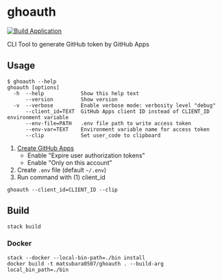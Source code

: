 # ghoauth

[![Build Application](https://github.com/matsubara0507/ghoauth/actions/workflows/build.yaml/badge.svg)](https://github.com/matsubara0507/ghoauth/actions/workflows/build.yaml)

CLI Tool to generate GitHub token by GitHub Apps

## Usage

```
$ ghoauth --help
ghoauth [options]
  -h  --help            Show this help text
      --version         Show version
  -v  --verbose         Enable verbose mode: verbosity level "debug"
      --client_id=TEXT  GitHub Apps client ID instead of CLIENT_ID environment variable
      --env-file=PATH   .env file path to write access token
      --env-var=TEXT    Environment variable name for access token
      --clip            Set user_code to clipboard
```

1. [Create GitHub Apps](https://github.com/settings/apps/new)
   - Enable "Expire user authorization tokens"
   - Enable "Only on this account"
2. Create `.env` file (default `~/.env`)
3. Run command with (1) client_id

```
ghoauth --client_id=CLIENT_ID --clip
```

## Build

```
stack build
```

### Docker

```
stack --docker --local-bin-path=./bin install
docker build -t matsubara0507/ghoauth . --build-arg local_bin_path=./bin
```
